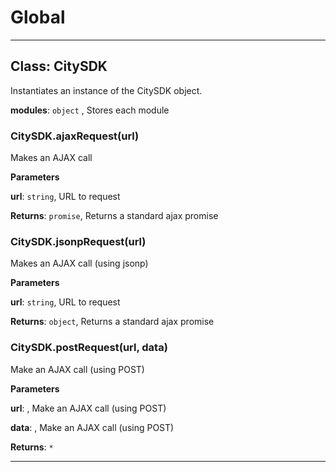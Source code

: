 # Global





* * *

## Class: CitySDK
Instantiates an instance of the CitySDK object.

**modules**: `object` , Stores each module
### CitySDK.ajaxRequest(url) 

Makes an AJAX call

**Parameters**

**url**: `string`, URL to request

**Returns**: `promise`, Returns a standard ajax promise

### CitySDK.jsonpRequest(url) 

Makes an AJAX call (using jsonp)

**Parameters**

**url**: `string`, URL to request

**Returns**: `object`, Returns a standard ajax promise

### CitySDK.postRequest(url, data) 

Make an AJAX call (using POST)

**Parameters**

**url**: , Make an AJAX call (using POST)

**data**: , Make an AJAX call (using POST)

**Returns**: `*`



* * *










